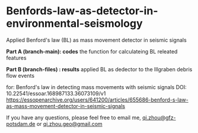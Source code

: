 # Benfords-law-as-detector-in-environmental-seismology
Applied Benford's law (BL) as mass movement detector in seismic signals

**Part A (branch-main): codes**
the function for calculateing BL releated features

**Part B (branch-files) : results**
applied BL as dedector to the Illgraben debris flow events


for: Benford's law in detecting mass movements with seismic signals 
DOI: 10.22541/essoar.168987133.36073109/v1 
https://essopenarchive.org/users/641200/articles/655686-benford-s-law-as-mass-movement-detector-in-seismic-signals

If you have any questions, please feel free to email me, 
qi.zhou@gfz-potsdam.de or qi.zhou.geo@gmail.com

